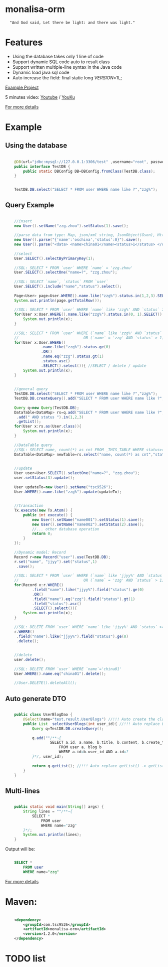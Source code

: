 # monalisa-orm

      "And God said, Let there be light: and there was light."
      
# Features

* Using the database takes only 1 line of code
* Support dynamic SQL code auto to result class
* Support written multiple-line syntax in the Java code
* Dynamic load java sql code
* Auto increase the field: final static long $VERSION$=1L;

[Example Project](https://github.com/11039850/monalisa-example)

5 minutes video: [Youtube](http://www.youtube.com/watch?v=3qpr0J7D7cQ) / [YouKu](http://v.youku.com/v_show/id_XMTU0ODk1MzA2MA==.html) 

[For more details](https://github.com/11039850/monalisa-orm/wiki)

# Example

## Using the database
```java  
	
	@DB(url="jdbc:mysql://127.0.0.1:3306/test" ,username="root", password="root")
    public interface TestDB {
    	public static DBConfig DB=DBConfig.fromClass(TestDB.class); 
    }
```

```java
	
	TestDB.DB.select("SELECT * FROM user WHERE name like ?","zzg%");
```	
 
## Query Example
```java

	//insert
	new User().setName("zzg.zhou").setStatus(1).save();
	
	//parse data from type: Map, json/xml string, JsonObject(Gson), HttpServletRequest, JavaBean
	new User().parse("{'name':'oschina','status':0}").save();
	new User().parse("<data> <name>china01</name><status>1</status> </data>").save();
	
	//select
	User.SELECT().selectByPrimaryKey(1);
	
	//SQL: SELECT * FROM `user` WHERE `name` = 'zzg.zhou'
	User.SELECT().selectOne("name=?", "zzg.zhou");
	
	//SQL: SELECT `name`, `status` FROM `user`
	User.SELECT().include("name","status").select();
	 
	Page<User> page=User.WHERE().name.like("zzg%").status.in(1,2,3).SELECT().selectPage(10,0);
	System.out.println(page.getTotalRow());
	
	//SQL: SELECT * FROM `user` WHERE `name` like 'zzg%' AND `status` IN(0, 1)
	for(User x:User.WHERE().name.like("zzg%").status.in(0, 1).SELECT().select()){
		System.out.println(x);
	}
			
	//SQL: SELECT * FROM `user` WHERE (`name` like 'zzg%' AND `status` >= 0) 
	//                             OR (`name` = 'zzg' AND `status` > 1) ORDER BY `status` ASC 
	for(User x:User.WHERE()
				.name.like("zzg%").status.ge(0)
				.OR()
				.name.eq("zzg").status.gt(1)
				.status.asc()
				.SELECT().select()){ //SELECT / delete / update
		System.out.println(x);
	}
	
	 
	//general query
	TestDB.DB.select("SELECT * FROM user WHERE name like ?","zzg%");
	TestDB.DB.createQuery().add("SELECT * FROM user WHERE name like ?","zzg%").getList(User.class);
	 
	Query q=new Query(TestDB.DB);
	DataTable<DataMap> rs=q.add("SELECT * FROM user WHERE name like ?","zzg%")
	 .add(" AND status ").in(1,2,3)
	 .getList();
	for(User x:rs.as(User.class)){
		System.out.println(x);
	}
	
	//DataTable query
	//SQL: SELECT name, count(*) as cnt FROM _THIS_TABLE WHERE status>=0 GROUP BY name ORDER BY name ASC
	DataTable<DataMap> newTable=rs.select("name, count(*) as cnt","status>=0","name ASC","GROUP BY name");
	
	
	//update
	User user=User.SELECT().selectOne("name=?", "zzg.zhou");
	user.setStatus(3).update();
	
	User updateTo=new User().setName("tsc9526");
	User.WHERE().name.like("zzg%").update(updateTo);
	
	
	//transaction
	Tx.execute(new Tx.Atom() {
		public int execute() {
			new User().setName("name001").setStatus(1).save();
			new User().setName("name002").setStatus(2).save();
			//... other database operation
			return 0;
		}
	});
	 
	//Dynamic model: Record
	Record r=new Record("user").use(TestDB.DB);
	r.set("name", "jjyy").set("status",1)
	 .save();
		
	//SQL: SELECT * FROM `user` WHERE (`name` like 'jjyy%' AND `status` >= 0)
	//                             OR (`name` = 'zzg' AND `status` > 1) ORDER BY `status` ASC 
	for(Record x:r.WHERE()
			.field("name").like("jjyy%").field("status").ge(0)
			.OR()
			.field("name").eq("zzg").field("status").gt(1)
			.field("status").asc()
			.SELECT().select()){
		System.out.println(x);
	} 
		
	//SQL: DELETE FROM `user` WHERE `name` like 'jjyy%' AND `status` >= 0
	r.WHERE()
	 .field("name").like("jjyy%").field("status").ge(0)
	 .delete();
		  
	
	//delete
	user.delete();
	
	//SQL: DELETE FROM `user` WHERE `name`='china01'
	User.WHERE().name.eq("china01").delete();
	
	//User.DELETE().deleteAll();     

```

## Auto generate DTO

```java

	public class UserBlogDao {
		@Select(name="test.result.UserBlogs") //!!! Auto create the class: test.result.UserBlogs
		public List  selectUserBlogs(int user_id){ //!!! Auto replace List -> List<UserBlogs>
			Query q=TestDB.DB.createQuery();
			           
			q.add(""/**~{
					SELECT a.id, a.name, b.title, b.content, b.create_time
						FROM user a, blog b   
						WHERE a.id=b.user_id AND a.id=?		
			}*/, user_id);
			 
			return q.getList(); //!!! Auto replace getList() -> getList<UserBlogs>
		} 
	}
```


## Multi-lines
```java

	public static void main(String[] args) {
		String lines = ""/**~{
			SELECT * 
				FROM user
				WHERE name="zzg"
		}*/;
		System.out.println(lines);
	}
```

Output will be:

```sql

	SELECT * 
		FROM user
		WHERE name="zzg"
```


[For more details](https://github.com/11039850/monalisa-orm/wiki)

# Maven: 
```xml
	
	<dependency>
		<groupId>com.tsc9526</groupId>
		<artifactId>monalisa-orm</artifactId>
		<version>1.2.0</version>
	</dependency>
``` 

    
# TODO list

